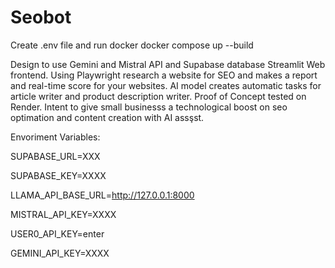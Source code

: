 # Seobot

 Create .env file and run docker docker compose up --build

Design to use Gemini and Mistral API and Supabase database Streamlit Web frontend. Using Playwright research a website for SEO and makes a report and real-time score for your websites. AI model creates automatic tasks for article writer and product description writer. Proof of Concept tested on Render. Intent to give small businesss a technological boost on seo optimation and content creation with AI assşst.

Envoriment Variables:

SUPABASE_URL=XXX

SUPABASE_KEY=XXXX

LLAMA_API_BASE_URL=http://127.0.0.1:8000

MISTRAL_API_KEY=XXXX

USER0_API_KEY=enter

GEMINI_API_KEY=XXXX
